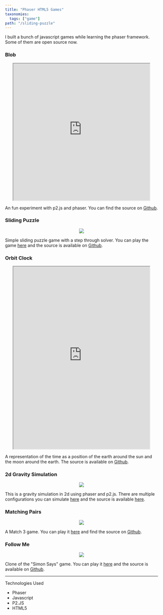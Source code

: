 ```yaml
---
title: "Phaser HTML5 Games"
taxonomies:
  tags: ["game"]
path: "/sliding-puzzle"
---
```


I built a bunch of javascript games while learning the phaser framework. Some of them are open source now.

### Blob

<center><iframe height="450" width="450" src="https://www.sandeepnambiar.com/Blob/"></iframe></center>

An fun experiment with p2.js and phaser. You can find the source on [Github](https://github.com/gamedolphin/Blob).

### Sliding Puzzle

<center><img src="/images/sliding_puzzle.png"/></center>

Simple sliding puzzle game with a step through solver. You can play the game [here](https://www.sandeepnambiar.com/sliding_puzzle/) and the source is available on [Github](https://github.com/gamedolphin/sliding_puzzle).

### Orbit Clock

<center><iframe height="600" width="450" src="https://www.sandeepnambiar.com/Orbit-Clock/"></iframe></center>

A representation of the time as a position of the earth around the sun and the moon around the earth. The source is available on [Github](https://github.com/gamedolphin/Orbit-Clock).

### 2d Gravity Simulation

<center><img src="/images/grav_sim.png"/></center>

This is a gravity simulation in 2d using phaser and p2.js. There are multiple configurations you can simulate [here](https://www.sandeepnambiar.com/2d-gravitational-simulation/) and the source is available [here](https://github.com/gamedolphin/2d-gravitational-simulation).

### Matching Pairs

<center><img src="/images/matching_pairs.png"/></center>

A Match 3 game. You can play it [here](https://www.sandeepnambiar.com/matching-pairs/) and find the source on [Github](https://github.com/gamedolphin/matching-pairs).

### Follow Me

<center><img src="/images/follow_me.png"/></center>

Clone of the "Simon Says" game. You can play it [here](https://www.sandeepnambiar.com/follow_me_javascript_simon_clone/) and the source is available on [Github](https://github.com/gamedolphin/follow_me_javascript_simon_clone).

---

Technologies Used

- Phaser
- Javascript
- P2.JS
- HTML5
